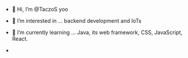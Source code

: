 - 👋 Hi, I’m @TaczoS yoo
- 👀 I’m interested in ... backend development and IoTs
- 🌱 I’m currently learning ... Java, its web framework, CSS, JavaScript, React.

-


<!---
TaczoS/TaczoS is a ✨ special ✨ repository because its `README.md` (this file) appears on your GitHub profile.
You can click the Preview link to take a look at your changes.
--->
